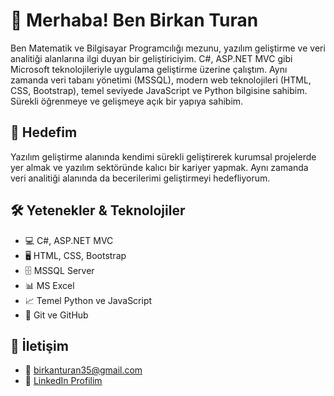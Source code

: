 # 👋 Merhaba! Ben Birkan Turan

Ben Matematik ve Bilgisayar Programcılığı mezunu, yazılım geliştirme ve veri analitiği alanlarına ilgi duyan bir geliştiriciyim. C#, ASP.NET MVC gibi Microsoft teknolojileriyle uygulama geliştirme üzerine çalıştım. Aynı zamanda veri tabanı yönetimi (MSSQL), modern web teknolojileri (HTML, CSS, Bootstrap), temel seviyede JavaScript ve Python bilgisine sahibim. Sürekli öğrenmeye ve gelişmeye açık bir yapıya sahibim.

## 💼 Hedefim
Yazılım geliştirme alanında kendimi sürekli geliştirerek kurumsal projelerde yer almak ve yazılım sektöründe kalıcı bir kariyer yapmak. Aynı zamanda veri analitiği alanında da becerilerimi geliştirmeyi hedefliyorum.

## 🛠️ Yetenekler & Teknolojiler
- 💻 C#, ASP.NET MVC
- 🖥️ HTML, CSS, Bootstrap
- 🗄️ MSSQL Server
- 📊 MS Excel 
- 📈 Temel Python ve JavaScript
- 🧠 Git ve GitHub

## 🔗 İletişim
- 📧 birkanturan35@gmail.com  
- 💼 [LinkedIn Profilim](https://www.linkedin.com/in/birkanturan10/)

